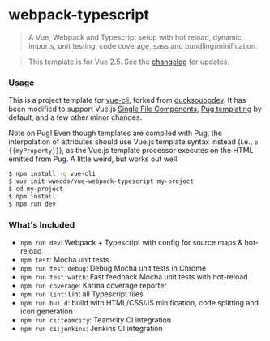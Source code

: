 # webpack-typescript

> A Vue, Webpack and Typescript setup with hot reload, dynamic imports, unit testing, 
code coverage, sass and bundling/minification.

> This template is for Vue 2.5. See the [changelog](CHANGELOG.md) for updates.

### Usage

This is a project template for [vue-cli](https://github.com/vuejs/vue-cli), forked from [ducksouopdev](https://github.com/ducksoupdev/vue-webpack-typescript).  It has been modified to support Vue.js [Single File Components](https://vuejs.org/v2/guide/single-file-components.html), [Pug templating](https://pugjs.org) by default, and a few other minor changes.

Note on Pug!  Even though templates are compiled with Pug, the interpolation of attributes should use Vue.js template syntax instead (i.e., `p {{myProperty}}`), as the Vue.js template processor executes on the HTML emitted from Pug.  A little weird,  but works out well.

``` bash
$ npm install -g vue-cli
$ vue init wwoods/vue-webpack-typescript my-project
$ cd my-project
$ npm install
$ npm run dev
```

### What's Included

- `npm run dev`: Webpack + Typescript with config for source maps & hot-reload
- `npm test`: Mocha unit tests
- `npm run test:debug`: Debug Mocha unit tests in Chrome
- `npm run test:watch`: Fast feedback Mocha unit tests with hot-reload
- `npm run coverage`: Karma coverage reporter
- `npm run lint`: Lint all Typescript files
- `npm run build`: build with HTML/CSS/JS minification, code splitting and icon generation
- `npm run ci:teamcity`: Teamcity CI integration
- `npm run ci:jenkins`: Jenkins CI integration

